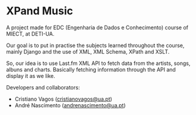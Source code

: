 # XPand Music

A project made for EDC (Engenharia de Dados e Conhecimento) course of MIECT, at DETI-UA.

Our goal is to put in practise the subjects learned throughout the course, mainly Django and the use of XML, XML Schema, XPath and XSLT.

So, our idea is to use Last.fm XML API to fetch data from the artists, songs, albuns and charts. Basically fetching information through the API and display it as we like.

Developers and collaborators:
- Cristiano Vagos (cristianovagos@ua.pt)
- André Nascimento (andrenascimento@ua.pt)
